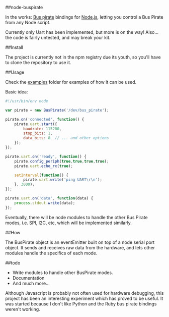 ##node-buspirate

In the works: [Bus pirate](http://dangerousprototypes.com/docs/Bus_Pirate) bindings for [Node.js](http://nodejs.org), letting you control a Bus Pirate from any Node script.

Currently only Uart has been implemented, but more is on the way! Also… the code is fairly untested, and may break your kit. 


##Install

The project is currently not in the npm registry due its youth, so you'll have to clone the repository to use it.


##Usage

Check the [examples](https://github.com/rmhsilva/node-buspirate/tree/master/examples) folder for examples of how it can be used.

Basic idea:
```javascript
#!/usr/bin/env node

var pirate = new BusPirate('/dev/bus_pirate');

pirate.on('connected', function() {
	pirate.uart.start({
		baudrate: 115200,
		stop_bits: 1,
		data_bits: 8  // ... and other options
	});
});

pirate.uart.on('ready', function() {
	pirate.config_periph(true,true,true,true);
	pirate.uart.echo_rx(true);

	setInterval(function() {
		pirate.uart.write('ping UART\r\n');
	}, 3000);
});

pirate.uart.on('data', function(data) {
	process.stdout.write(data);
});	
```

Eventually, there will be node modules to handle the other Bus Pirate modes, i.e. SPI, I2C, etc, which will be implemented similarly.


##How

The BusPirate object is an eventEmitter built on top of a node serial port object.  It sends and receives raw data from the hardware, and lets other modules handle the specifics of each mode.


##todo

* Write modules to handle other BusPirate modes.
* Documentation
* And much more...


Although Javascript is probably not often used for hardware debugging, this project has been an interesting experiment which has proved to be useful.  It was started because I don't like Python and the Ruby bus pirate bindings weren't working.